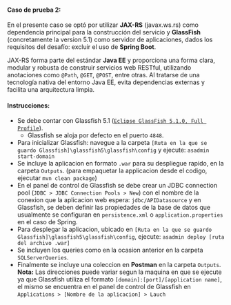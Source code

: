<h4>Caso de prueba 2:</h4>
<p>En el presente caso se optó por utilizar <b>JAX-RS</b> (javax.ws.rs) como dependencia principal para la construcción del servicio y <b>GlassFish</b> (concretamente la version 5.1) como servidor de aplicaciones, dados los requisitos del desafío: excluir el uso de <b>Spring Boot</b>.</p>
<p>JAX-RS forma parte del estándar <b>Java EE</b> y proporciona una forma clara, modular y robusta de construir servicios web RESTful, utilizando anotaciones como <code>@Path</code>, <code>@GET</code>, <code>@POST</code>, entre otras. Al tratarse de una tecnología nativa del entorno Java EE, evita dependencias externas y facilita una arquitectura limpia.</p>
<h4>Instrucciones:</h4>
<ul>
	<li>
		Se debe contar con Glassfish 5.1 (<code><a href="https://www.eclipse.org/downloads/download.php?file=/glassfish/glassfish-5.1.0.zip">Eclipse GlassFish 5.1.0, Full Profile</a></code>). 
		<ul>
			<li>Glassfish se aloja por defecto en el puerto <code>4848</code>.</li>
		</ul>
	</li>
	<li>Para inicializar Glassfish: navegue a la carpeta <code>[Ruta en la que se guardo Glassfish]\glassfish5\glassfish\config</code> y ejecute: <code>asadmin start-domain</code></li>
	<li>
		Se incluye la aplicacion en formato <code>.war</code> para su despliegue rapido, en la carpeta <code>Outputs</code>. (para empaquetar la applicacion desde el codigo, ejecutar <code>mvn clean package</code>)
	</li>
	<li>
		En el panel de control de Glassfish se debe crear un JDBC connection pool (<code>JDBC > JDBC Connection Pools > New</code>) con el nombre de la conexion que la aplicacion web espera: <code>jdbc/APIDatasource</code> y en Glassfish, se deben definir las propiedades de la base de datos que usualmente se configuran en <code>persistence.xml</code> o <code>application.properties</code> en el caso de Spring.
	</li>
	<li>Para desplegar la aplicacion, ubicado en <code>[Ruta en la que se guardo Glassfish]\glassfish5\glassfish\config</code>, ejecute: <code>asadmin deploy [ruta del archivo .war]</code></li>
	<li>
		Se incluyen los queries como en la ocasion anterior en la carpeta <code>SQLServerQueries</code>.
	</li>	
	<li>
		Finalmente se incluye una coleccion en <b>Postman</b> en la carpeta <code>Outputs</code>.<br>
		<b>Nota:</b> Las direcciones puede variar segun la maquina en que se ejecute ya que Glassfish utiliza el formato <code>[domain]:[port]/[application name]</code>, el mismo se encuentra en el panel de control de Glassfish en <code>Applications > [Nombre de la aplicacion] > Lauch</code>
	</li>
</ul>
